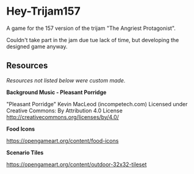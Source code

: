 # Hey-Trijam157

A game for the 157 version of the trijam "The Angriest Protagonist".

Couldn't take part in the jam due tue lack of time, but developing the designed game anyway.

## Resources

*Resources not listed below were custom made.*

**Background Music - Pleasant Porridge**

"Pleasant Porridge" Kevin MacLeod (incompetech.com)
Licensed under Creative Commons: By Attribution 4.0 License
http://creativecommons.org/licenses/by/4.0/

**Food Icons**

https://opengameart.org/content/food-icons

**Scenario Tiles**

https://opengameart.org/content/outdoor-32x32-tileset

